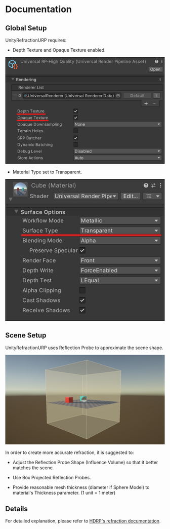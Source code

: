 Documentation
=============

Global Setup
-------------

UnityRefractionURP requires:

- Depth Texture and Opaque Texture enabled.

 ![EnableDepthAndOpaqueTextures](https://github.com/jiaozi158/UnityRefractionURP/blob/main/Documentation/Images/EnableDepthAndOpaqueTextures.png)

- Material Type set to Transparent.

 ![TransparentMaterialType](https://github.com/jiaozi158/UnityRefractionURP/blob/main/Documentation/Images/TransparentSurfaceType.jpg)

Scene Setup
-------------

UnityRefractionURP uses Reflection Probe to approximate the scene shape.

 ![ApproximatedSceneShape](https://github.com/jiaozi158/UnityRefractionURP/blob/main/Documentation/Images/ApproximatedSceneShape.jpg)

In order to create more accurate refraction, it is suggested to:

- Adjust the Reflection Probe Shape (Influence Volume) so that it better matches the scene.

- Use Box Projected Reflection Probes.

- Provide reasonable mesh thickness (diameter if Sphere Model) to material's Thickness parameter. (1 unit = 1 meter)

Details
-------------

For detailed explanation, please refer to [HDRP's refraction documentation](https://github.com/Unity-Technologies/Graphics/blob/5816fd03c02c7339c554271ee6a308475ea76aa3/com.unity.render-pipelines.high-definition/Documentation~/Refraction-in-HDRP.md).
